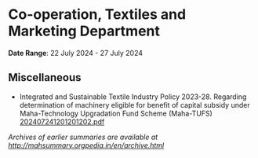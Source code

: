 # Co-operation, Textiles and Marketing Department

**Date Range**: 22 July 2024 - 27 July 2024


## Miscellaneous
- Integrated and Sustainable Textile Industry Policy 2023-28. Regarding determination of machinery eligible for benefit of capital subsidy under Maha-Technology Upgradation Fund Scheme (Maha-TUFS)\
  [202407241201201202.pdf](https://gr.maharashtra.gov.in/Site/Upload/Government%20Resolutions/English/202407241201201202.pdf)


*Archives of earlier summaries are available at http://mahsummary.orgpedia.in/en/archive.html*